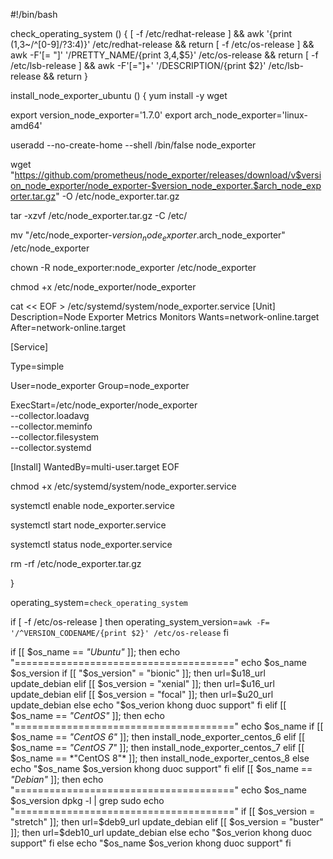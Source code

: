 #!/bin/bash

check_operating_system () {
        [ -f /etc/redhat-release ] && awk '{print ($1,$3~/^[0-9]/?$3:$4)}' /etc/redhat-release && return
        [ -f /etc/os-release ] && awk -F'[= "]' '/PRETTY_NAME/{print $3,$4,$5}' /etc/os-release && return
        [ -f /etc/lsb-release ] && awk -F'[="]+' '/DESCRIPTION/{print $2}' /etc/lsb-release && return
}

install_node_exporter_ubuntu () {
yum install -y wget

export version_node_exporter='1.7.0'
export arch_node_exporter='linux-amd64'

useradd --no-create-home --shell /bin/false node_exporter

wget "https://github.com/prometheus/node_exporter/releases/download/v$version_node_exporter/node_exporter-$version_node_exporter.$arch_node_exporter.tar.gz" -O /etc/node_exporter.tar.gz

tar -xzvf /etc/node_exporter.tar.gz -C /etc/

mv "/etc/node_exporter-$version_node_exporter.$arch_node_exporter" /etc/node_exporter

chown -R node_exporter:node_exporter /etc/node_exporter

chmod +x /etc/node_exporter/node_exporter

cat << EOF > /etc/systemd/system/node_exporter.service
[Unit]
Description=Node Exporter Metrics Monitors
Wants=network-online.target
After=network-online.target

[Service]

Type=simple

User=node_exporter
Group=node_exporter

ExecStart=/etc/node_exporter/node_exporter \
    --collector.loadavg \
    --collector.meminfo \
    --collector.filesystem \
    --collector.systemd

[Install]
WantedBy=multi-user.target
EOF

chmod +x /etc/systemd/system/node_exporter.service

systemctl enable node_exporter.service

systemctl start node_exporter.service

systemctl status node_exporter.service

rm -rf /etc/node_exporter.tar.gz

}

operating_system=`check_operating_system`

if [ -f /etc/os-release ] 
then
     operating_system_version=`awk -F= '/^VERSION_CODENAME/{print $2}' /etc/os-release`
fi

if [[ $os_name == *"Ubuntu"* ]]; then
    echo "======================================"
    echo $os_name $os_version
    if [[ "$os_version" = "bionic" ]]; then
        url=$u18_url
        update_debian
    elif [[ $os_version = "xenial" ]]; then
        url=$u16_url
        update_debian
    elif [[ $os_version = "focal" ]]; then
        url=$u20_url
        update_debian
    else
        echo "$os_verion khong duoc support"
    fi
elif [[ $os_name == *"CentOS"* ]]; then
    echo "======================================"
    echo $os_name
    if [[ $os_name == *"CentOS 6"* ]]; then
        install_node_exporter_centos_6
    elif [[ $os_name == *"CentOS 7"* ]]; then
        install_node_exporter_centos_7
    elif [[ $os_name == *"CentOS 8"* ]]; then
        install_node_exporter_centos_8
    else
        echo "$os_name $os_version khong duoc support"
    fi
elif [[ $os_name == *"Debian"* ]]; then
    echo "======================================"
    echo $os_name $os_version
    dpkg -l | grep sudo
    echo "======================================"
    if [[ $os_version = "stretch" ]]; then
        url=$deb9_url
        update_debian
    elif [[ $os_version = "buster" ]]; then
        url=$deb10_url
        update_debian
    else
        echo "$os_verion khong duoc support"
    fi
else
   echo "$os_name $os_verion  khong duoc support"
fi
